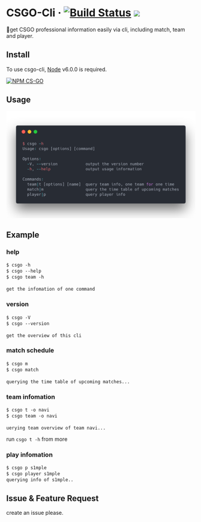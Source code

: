 
# CSGO-Cli &middot; [![Build Status](https://travis-ci.org/JadeTao/csgo-cli.svg?branch=master)](https://travis-ci.org/JadeTao/csgo-cli) <a target="_blank" href="https://opensource.org/licenses/MIT" title="License: MIT"><img src="https://img.shields.io/github/license/mashape/apistatus.svg?style=flat-square"></a>

🔫get CSGO professional information easily via cli, including match, team and player.

## Install

To use csgo-cli, [Node](https://nodejs.org/) v6.0.0 is required.

[![NPM CS-GO](https://nodei.co/npm/csgo-cli.png)](https://nodei.co/npm/csgo-cli/)

## Usage

![help](https://raw.githubusercontent.com/JadeTao/csgo-cli/master/.github/help.png)

## Example

### help

```shell
$ csgo -h
$ csgo --help
$ csgo team -h

get the infomation of one command
```

### version

```shell
$ csgo -V
$ csgo --version

get the overview of this cli
```

### match schedule

```shell
$ csgo m
$ csgo match

querying the time table of upcoming matches...
```

### team infomation

```shell
$ csgo t -o navi
$ csgo team -o navi

uerying team overview of team navi...
```

run `csgo t -h` from more

### play infomation

```shell
$ csgo p s1mple
$ csgo player s1mple
querying info of s1mple..
```

## Issue & Feature Request

create an issue please.